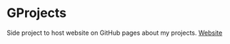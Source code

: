# GProjects

Side project to host website on GitHub pages about my projects.
[Website](https://gjermundostensvig.github.io/GProjects/)
